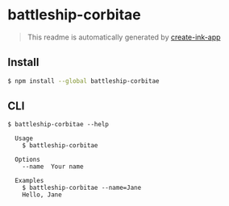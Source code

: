 # battleship-corbitae

> This readme is automatically generated by [create-ink-app](https://github.com/vadimdemedes/create-ink-app)

## Install

```bash
$ npm install --global battleship-corbitae
```

## CLI

```
$ battleship-corbitae --help

  Usage
    $ battleship-corbitae

  Options
    --name  Your name

  Examples
    $ battleship-corbitae --name=Jane
    Hello, Jane
```

